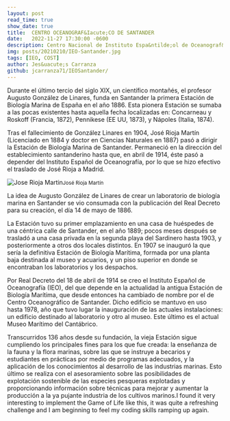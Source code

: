 ```yaml
---
layout: post
read_time: true
show_date: true
title:  CENTRO OCEANOGRAF&Iacute;CO DE SANTANDER 
date:   2022-11-27 17:30:00 -0600
description: Centro Nacional de Instituto Espa&ntilde;ol de Oceanograf&iacute;a, CSIC.
img: posts/20210210/IEO-Santander.jpg
tags: [IEO, COST]
author: Jes&uacute;s Carranza
github: jcarranza71/IEOSantander/
---
```


<p style="text-align=justify;">Durante el último tercio del siglo XIX, un científico montañés, el profesor Augusto González de Linares, funda en Santander la primera Estación de Biología Marina de España en el año 1886. Esta pionera Estación se sumaba a las pocas existentes hasta aquella fecha localizadas en: Concarneau y Roskoff (Francia, 1872), Pennikese (EE UU, 1873), y Nápoles (Italia, 1874).</p>

<p style="text-align=justify;">Tras el fallecimiento de González Linares en 1904, José Rioja Martín (Licenciado en 1884 y doctor en Ciencias Naturales en 1887) pasó a dirigir la Estación de Biología Marina de Santander. Permaneció en la dirección del establecimiento santanderino hasta que, en abril de 1914, éste pasó a depender del Instituto Español de Oceanografía, por lo que se hizo efectivo el traslado de José Rioja a Madrid.</p>

<img src="./assets/img/posts/20210210/Jose-Rioja-Martin.jpg" alt="Jose Rioja Martin"/><small>Jos&eacute; Rioja Mart&iacute;n</small>

<p>La idea de Augusto González de Linares de crear un laboratorio de biología marina en Santander se vio consumada con la publicación del Real Decreto para su creación, el día 14 de mayo de 1886.</p>

<p>La Estación tuvo su primer emplazamiento en una casa de huéspedes de una céntrica calle de Santander, en el año 1889; pocos meses después se trasladó a una casa privada en la segunda playa del Sardinero hasta 1903, y posteriormente a otros dos locales distintos. En 1907 se inauguró la que sería la definitiva Estación de Biología Marítima, formada por una planta baja destinada al museo y acuarios, y un piso superior en donde se encontraban los laboratorios y los despachos.</p>


<p>Por Real Decreto del 18 de abril de 1914 se creo el Instituto Español de Oceanografía (IEO), del que depende en la actualidad la antigua Estación de Biología Marítima, que desde entonces ha cambiado de nombre por el de Centro Oceanográfico de Santander. Dicho edificio se mantuvo en uso hasta 1978, año que tuvo lugar la inauguración de las actuales instalaciones: un edificio destinado al laboratorio y otro al museo. Este último es el actual Museo Marítimo del Cantábrico.</p>

<p>Transcurridos 136 años desde su fundación, la vieja Estación sigue cumpliendo los principales fines para los que fue creada: la enseñanza de la fauna y la flora marinas, sobre las que se instruye a becarios y estudiantes en prácticas por medio de programas adecuados, y la aplicación de los conocimientos al desarrollo de las industrias marinas. Esto último se realiza con el asesoramiento sobre las posibilidades de explotación sostenible de las especies pesqueras explotadas y proporcionando información sobre técnicas para mejorar y aumentar la producción a la ya pujante industria de los cultivos marinos.I&nbsp;found it very interesting to implement the Game of Life like this, it was quite a refreshing challenge and I am beginning to feel my coding skills ramping up again.</p>
